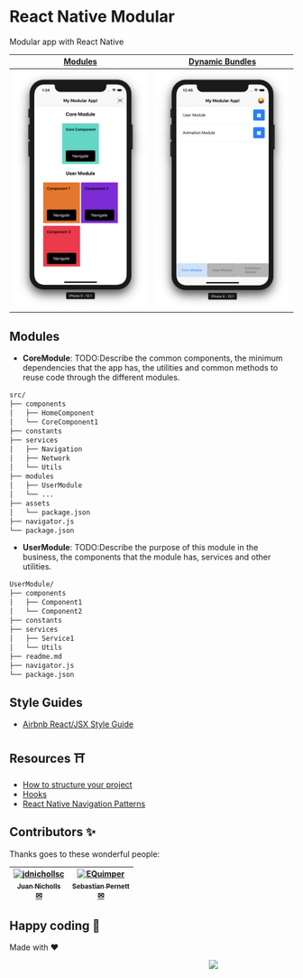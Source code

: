 # React Native Modular
Modular app with React Native

| [Modules](https://github.com/proyecto26/react-native-modular/tree/master) | [Dynamic Bundles](https://github.com/proyecto26/react-native-modular/tree/dynamic-bundle) |
| :--------------------------------------: | :----------------------------------: |
| ![Modules](img/react-native-modular.png) | ![Modules](img/dynamic-bundles.png)  |

## Modules
- **CoreModule**: TODO:Describe the common components, the minimum dependencies that the app has, the utilities and common methods to reuse code through the different modules.
```
src/
├── components
│   ├── HomeComponent
│   └── CoreComponent1
├── constants
├── services
│   ├── Navigation
│   ├── Network
│   └── Utils
├── modules
│   ├── UserModule
│   └── ...
├── assets
│   └── package.json
├── navigator.js
└── package.json
```
- **UserModule**: TODO:Describe the purpose of this module in the business, the components that the module has, services and other utilities.
```
UserModule/
├── components
│   ├── Component1
│   └── Component2
├── constants
├── services
│   ├── Service1
│   └── Utils
├── readme.md
├── navigator.js
└── package.json
```

## Style Guides
- [Airbnb React/JSX Style Guide](https://github.com/airbnb/javascript/tree/master/react)

## Resources ⛩
- [How to structure your project](https://medium.freecodecamp.org/how-to-structure-your-project-and-manage-static-resources-in-react-native-6f4cfc947d92)
- [Hooks](https://reactjs.org/blog/2019/02/06/react-v16.8.0.html)
- [React Native Navigation Patterns](https://codeburst.io/react-native-navigation-patterns-9c2b6d15ddb3)

## Contributors ✨
Thanks goes to these wonderful people:
<!-- CONTRIBUTORS-LIST:START - Do not remove this section -->
| [<img alt="jdnichollsc" src="https://avatars3.githubusercontent.com/u/2154886?v=3" width="100" /><br /><sub><b>Juan Nicholls</b></sub>](https://github.com/jdnichollsc)<br />[✉](mailto:jdnichollsc@hotmail.com) | [<img alt="EQuimper" src="https://avatars3.githubusercontent.com/u/12024541?v=3" width="100" /><br /><sub><b>Sebastian Pernett</b></sub>](https://github.com/Pernett98)<br />[✉](mailto:pernett98@gmail.com) |
| :---: | :---: |
<!-- CONTRIBUTORS-LIST:END -->

## Happy coding 💯
Made with ❤️

<img width="150px" src="https://avatars2.githubusercontent.com/u/6424853?s=200&v=4" align="right">
